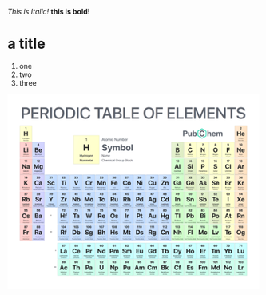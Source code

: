 *This is Italic!* 
**this is bold!**
# a title

1. one
2. two
3. three

![Image](https://github.com/zsusanna6/cse15l-lab-reports/blob/main/Periodic%20Table.png)
